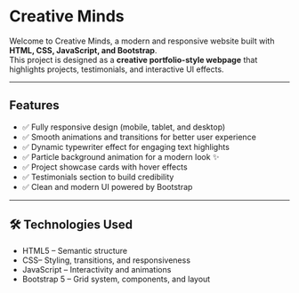 
# Creative Minds

Welcome to Creative Minds, a modern and responsive website built with **HTML, CSS, JavaScript, and Bootstrap**.  
This project is designed as a **creative portfolio-style webpage** that highlights projects, testimonials, and interactive UI effects.  

---

## Features
- ✅ Fully responsive design (mobile, tablet, and desktop)  
- ✅ Smooth animations and transitions for better user experience  
- ✅ Dynamic typewriter effect for engaging text highlights  
- ✅ Particle background animation for a modern look ✨  
- ✅ Project showcase cards with hover effects  
- ✅ Testimonials section to build credibility  
- ✅ Clean and modern UI powered by Bootstrap  

---

## 🛠 Technologies Used
- HTML5 – Semantic structure  
- CSS– Styling, transitions, and responsiveness  
- JavaScript  – Interactivity and animations  
- Bootstrap 5 – Grid system, components, and layout  




